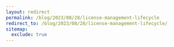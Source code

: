 ```yaml
---
layout: redirect
permalink: /blog/2023/08/28/license-management-lifecycle
redirect_to: /blog/2023/08/28/license-management-lifecycle/
sitemap:
  exclude: true
---
```

